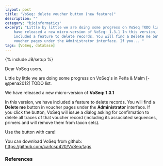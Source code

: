 ```yaml
---
layout: post
title: "VoSeq: delete voucher button (new feature)"
description: ""
category: "bioinformatics"
excerpt: "Little by little we are doing some progress on VoSeq TODO list. We
    have released a new micro-version of VoSeq: 1.3.1 In this version, we have
    included a feature to delete records. You will find a Delete me button in
    voucher pages under the Administrator interface. If you... "
tags: [VoSeq, database]
---
```

{% include JB/setup %}

Dear VoSeq users,


Little by little we are doing some progress on VoSeq's in Peña & Malm [-@pena2012]
TODO list.

We have released a new micro-version of **VoSeq: 1.3.1**

In this version, we have included a feature to delete records. You will find a
**Delete me** button in voucher pages under the **Administrator** interface.
If you
click the button, VoSeq will issue a dialog asking for confirmation to delete
all traces of that voucher record (including its associated sequences, primers
and will remove them from taxon sets).

Use the button with care!

You can download VoSeq from github: 
<https://github.com/carlosp420/VoSeq/tags>


### References

